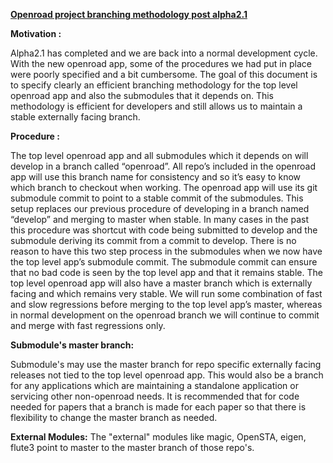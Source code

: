 **<span style="text-decoration:underline;">Openroad project branching methodology post alpha2.1</span>**

**Motivation :**

Alpha2.1 has completed and we are back into a normal development cycle. With the new openroad app, some of the procedures we had put in place were poorly specified and a bit cumbersome. The goal of this document is to specify clearly an efficient branching methodology for the top level openroad app and also the submodules that it depends on. This methodology is efficient for developers and still allows us to maintain a stable externally facing branch.

**Procedure :**

The top level openroad app and all submodules which it depends on will develop in a branch called “openroad”. All repo’s included in the openroad app will use this branch name for consistency and so it’s easy to know which branch to checkout when working. The openroad app will use its git submodule commit to point to a stable commit of the submodules. This setup replaces our previous procedure of developing in a branch named “develop” and merging to master when stable. In many cases in the past this procedure was shortcut with code being submitted to develop and the submodule deriving its commit from a commit to develop. There is no reason to have this two step process in the submodules when we now have the top level app’s submodule commit. The submodule commit can ensure that no bad code is seen by the top level app and that it remains stable. The top level openroad app will also have a master branch which is externally facing and which remains very stable. We will run some combination of fast and slow regressions before merging to the top level app’s master, whereas in normal development on the openroad branch we will continue to commit and merge with fast regressions only.

**Submodule's master branch:**

Submodule's may use the master branch for repo specific externally facing releases not tied to the top level openroad app. This would also be a branch for any applications which are maintaining a standalone application or servicing other non-openroad needs. It is recommended that for code needed for papers that a branch is made for each paper so that there is flexibility to change the master branch as needed.

**External Modules:**
The "external" modules like magic, OpenSTA, eigen, flute3 point to master to the master branch of those repo's.
